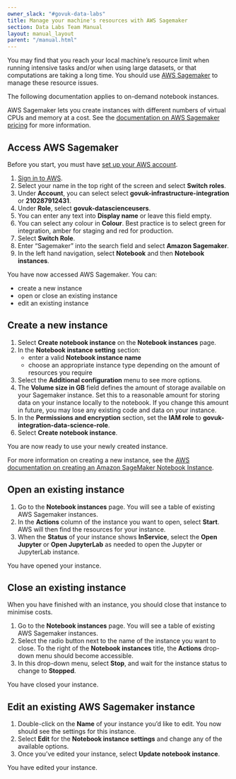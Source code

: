 ```yaml
---
owner_slack: "#govuk-data-labs"
title: Manage your machine's resources with AWS Sagemaker
section: Data Labs Team Manual
layout: manual_layout
parent: "/manual.html"
---
```


You may find that you reach your local machine’s resource limit when running intensive tasks and/or when using large datasets, or that computations are taking a long time. You should use [AWS Sagemaker](https://eu-west-1.console.aws.amazon.com/sagemaker/home?region=eu-west-1#/landing) to manage these resource issues.

The following documentation applies to on-demand notebook instances.

AWS Sagemaker lets you create instances with different numbers of virtual CPUs and memory at a cost. See the [documentation on AWS Sagemaker pricing](https://aws.amazon.com/sagemaker/pricing/) for more information.

## Access AWS Sagemaker

Before you start, you must have [set up your AWS account](https://docs.publishing.service.gov.uk/manual/get-started.html#7-get-aws-access).

1. [Sign in to AWS](https://console.aws.amazon.com/console/home).
1. Select your name in the top right of the screen and select __Switch roles__.
1. Under __Account__, you can select select __govuk-infrastructure-integration__ or __210287912431__.
1. Under __Role__, select __govuk-datascienceusers__.
1. You can enter any text into __Display name__ or leave this field empty.
1. You can select any colour in __Colour__. Best practice is to select green for integration, amber for staging and red for production.
1. Select __Switch Role__.
1. Enter “Sagemaker” into the search field and select __Amazon Sagemaker__.
1. In the left hand navigation, select __Notebook__ and then __Notebook instances__.

You have now accessed AWS Sagemaker. You can:

- create a new instance
- open or close an existing instance
- edit an existing instance

## Create a new instance

1. Select __Create notebook instance__ on the __Notebook instances__ page.
1. In the __Notebook instance setting__ section:
     - enter a valid __Notebook instance name__
     - choose an appropriate instance type depending on the amount of resources you require
1. Select the __Additional configuration__ menu to see more options.
1. The __Volume size in GB__ field defines the amount of storage available on your Sagemaker instance. Set this to a reasonable amount for storing data on your instance locally to the notebook. If you change this amount in future, you may lose any existing code and data on your instance.
1. In the __Permissions and encryption__ section, set the __IAM role__ to __govuk-integration-data-science-role__.
1. Select __Create notebook instance__.

You are now ready to use your newly created instance.

For more information on creating a new instance, see the [AWS documentation on creating an Amazon SageMaker Notebook Instance](https://docs.aws.amazon.com/sagemaker/latest/dg/gs-setup-working-env.html).

## Open an existing instance

1. Go to the __Notebook instances__ page. You will see a table of existing AWS Sagemaker instances.
1. In the __Actions__ column of the instance you want to open, select __Start__. AWS will then find the resources for your instance.
1. When the __Status__ of your instance shows __InService__, select the __Open Jupyter__ or __Open JupyterLab__ as needed to open the Jupyter or JupyterLab instance.

You have opened your instance.

## Close an existing instance

When you have finished with an instance, you should close that instance to minimise costs.

1. Go to the __Notebook instances__ page. You will see a table of existing AWS Sagemaker instances.
1. Select the radio button next to the name of the instance you want to close. To the right of the __Notebook instances__ title, the __Actions__ drop-down menu should become accessible.
1. In this drop-down menu, select __Stop__, and wait for the instance status to change to __Stopped__.

You have closed your instance.

## Edit an existing AWS Sagemaker instance

1. Double-click on the __Name__ of your instance you’d like to edit. You now should see the settings for this instance.
1. Select __Edit__ for the __Notebook instance settings__ and change any of the available options.
1. Once you’ve edited your instance, select __Update notebook instance__.

You have edited your instance.
